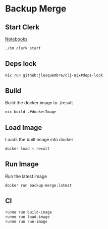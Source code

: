 # Backup Merge

## Start Clerk

[Notebooks](http://localhost:7777/)

```sh {"name": "start-clerk"}
./bm clerk start
```

## Deps lock

``` sh {"name":"deps-lock"}
nix run github:jlesquembre/clj-nix#deps-lock
```

## Build

Build the docker image to ./result

``` sh {"name":"build-image"}
nix build .#dockerImage
```

## Load Image

Loads the built image into docker

``` sh {"name":"load-image"}
docker load < result
```

## Run Image

Run the latest image

``` sh {"name":"run-image"}
docker run backup-merge:latest
```

## CI

``` sh {"name":"ci"}
runme run build-image
runme run load-image
runme run run-image
```
